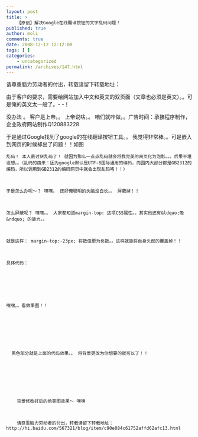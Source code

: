 ```yaml
---
layout: post
title: >
    【原创】解决Google在线翻译按钮的文字乱码问题！
published: true
author: moli
comments: true
date: 2008-12-12 12:12:00
tags: [ ]
categories:
    - uncategorized
permalink: /archives/147.html
---
```



请尊重脑力劳动者的付出，转载请留下转载地址：

由于客户的要求，需要给网站加入中文和英文的双页面（文章也必须是英文）。。可是俺的英文太一般了。- -！

没办法 。 客户是上帝。。 上帝说啥。。 咱们就咋做。。广告时间：承接程序制作，企业政府网站制作Q120883228

于是通过Google找到了google的在线翻译按钮工具。。 我觉得非常棒。。可是嵌入到网页的时候却出了问题！！如图


  
    
  
  
  
    乱码！ 本人最讨厌乱码了！ 就因为那么一点点乱码就会将我完美的网页化为泡影。。。后果不堪设想。。（乱码的由来：因为google默认是UTF-8国际通用的编码，而国内大部分都是GB2312的编码，所以调用到GB2312的编码网页中就会出现乱码咯！！）
  
  
  
    于是怎么办呢～？ 嘿嘿。 还好俺聪明的头脑没白长。。 屏蔽掉！！
  
  
  
    怎么屏蔽呢？ 嘿嘿。。 大家都知道margin-top: 这项CSS属性。。其实他还有&ldquo;吸&rdquo; 的能力。。 
  
  
  
    就是这样： margin-top:-23px; 将数值更为负数。。这样就能将自身头部的覆盖掉！！
  
  
  
    具体代码：
  
  
  
    
  
  
  
    嘿嘿。。看效果图！！
  
  
  
    
      
    
    
    
      黑色部分就是上面的代码效果。。 将背景更改为你想要的就可以了！！
    
    
    
      
        
      
      
      
        背景修改好后的绝美图效果～ 嘿嘿
      
      
      
        请尊重脑力劳动者的付出，转载请留下转载地址：http://hi.baidu.com/567321/blog/item/c90e084c61752affd62afc13.html
      
    
  
